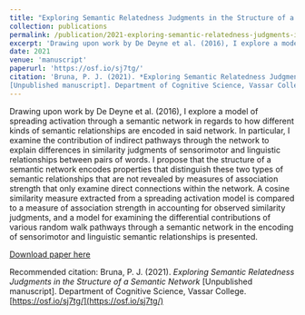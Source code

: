 ```yaml
---
title: "Exploring Semantic Relatedness Judgments in the Structure of a Semantic Network"
collection: publications
permalink: /publication/2021-exploring-semantic-relatedness-judgments-in-the-structure-of-a-semantic-network
excerpt: 'Drawing upon work by De Deyne et al. (2016), I explore a model of spreading activation through a semantic network in regards to how different kinds of semantic relationships are encoded  in  said  network.  In  particular,  I  examine  the contribution  of  indirect  pathways  through  the  network  to explain differences in similarity judgments of sensorimotor and linguistic relationships between pairs of words. I propose that the structure of a semantic network  encodes properties that distinguish these two types of semantic relationships that are not  revealed  by  measures  of  association  strength  that  only examine  direct  connections  within  the  network.  A  cosine similarity measure extracted from a spreading activation model is compared to a measure of association strength in accounting for observed similarity judgments, and a model for examining the differential contributions of various random walk pathways through a semantic network in the encoding of sensorimotor and linguistic semantic relationships is presented.'
date: 2021
venue: 'manuscript'
paperurl: 'https://osf.io/sj7tg/'
citation: 'Bruna, P. J. (2021). *Exploring Semantic Relatedness Judgments in the Structure of a Semantic Network*
[Unpublished manuscript]. Department of Cognitive Science, Vassar College. [https://osf.io/sj7tg/](https://osf.io/sj7tg/)' 
---
```

Drawing upon work by De Deyne et al. (2016), I explore a model of spreading activation through a semantic network in regards to how different kinds of semantic relationships are encoded  in  said  network.  In  particular,  I  examine  the contribution  of  indirect  pathways  through  the  network  to explain differences in similarity judgments of sensorimotor and linguistic relationships between pairs of words. I propose that the structure of a semantic network  encodes properties that distinguish these two types of semantic relationships that are not  revealed  by  measures  of  association  strength  that  only examine  direct  connections  within  the  network.  A  cosine similarity measure extracted from a spreading activation model is compared to a measure of association strength in accounting for observed similarity judgments, and a model for examining the differential contributions of various random walk pathways through a semantic network in the encoding of sensorimotor and linguistic semantic relationships is presented.

[Download paper here](https://osf.io/sj7tg/)

Recommended citation: Bruna, P. J. (2021). *Exploring Semantic Relatedness Judgments in the Structure of a Semantic Network*
[Unpublished manuscript]. Department of Cognitive Science, Vassar College. [https://osf.io/sj7tg/](https://osf.io/sj7tg/) 
